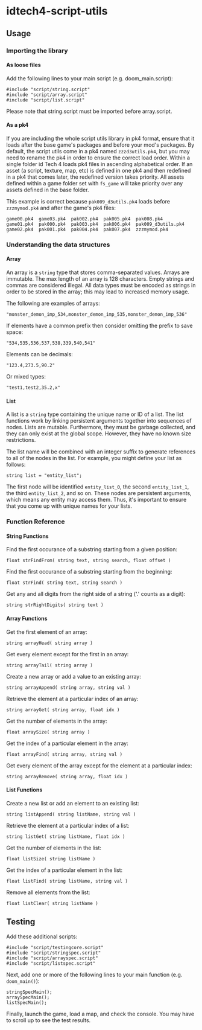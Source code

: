 # idtech4-script-utils

## Usage

### Importing the library

#### As loose files

Add the following lines to your main script (e.g. doom_main.script):

```
#include "script/string.script"
#include "script/array.script"
#include "script/list.script"
```

Please note that string.script must be imported before array.script.

#### As a pk4

If you are including the whole script utils library in pk4 format, ensure that it loads after the base game's packages and before your mod's packages. By default, the script utils come in a pk4 named `zzzd3utils.pk4`, but you may need to rename the pk4 in order to ensure the correct load order. Within a single folder id Tech 4 loads pk4 files in ascending alphabetical order. If an asset (a script, texture, map, etc) is defined in one pk4 and then redefined in a pk4 that comes later, the redefined version takes priority. All assets defined within a game folder set with `fs_game` will take priority over any assets defined in the base folder.

This example is correct because `pak009_d3utils.pk4` loads before `zzzmymod.pk4` and after the game's pk4 files:

```
game00.pk4  game03.pk4  pak002.pk4  pak005.pk4  pak008.pk4
game01.pk4  pak000.pk4  pak003.pk4  pak006.pk4  pak009_d3utils.pk4
game02.pk4  pak001.pk4  pak004.pk4  pak007.pk4  zzzmymod.pk4

```

### Understanding the data structures

#### Array

An array is a `string` type that stores comma-separated values. Arrays are immutable. The max length of an array is 128 characters. Empty strings and commas are considered illegal. All data types must be encoded as strings in order to be stored in the array; this may lead to increased memory usage.

The following are examples of arrays:

`"monster_demon_imp_534,monster_demon_imp_535,monster_demon_imp_536"`

If elements have a common prefix then consider omitting the prefix to save space:

`"534,535,536,537,538,339,540,541"`

Elements can be decimals:

`"123.4,273.5,90.2"`

Or mixed types:

`"test1,test2,35.2,x"`

#### List

A list is a `string` type containing the unique name or ID of a list. The list functions work by linking persistent arguments together into sequences of nodes. Lists are mutable. Furthermore, they must be garbage collected, and they can only exist at the global scope. However, they have no known size restrictions.

The list name will be combined with an integer suffix to generate references to all of the nodes in the list. For example, you might define your list as follows:

`string list = "entity_list";`

The first node will be identified `entity_list_0`, the second `entity_list_1`, the third `entity_list_2`, and so on. These nodes are persistent arguments, which means any entity may access them. Thus, it's important to ensure that you come up with unique names for your lists.

### Function Reference

#### String Functions

Find the first occurance of a substring starting from a given position:

`float strFindFrom( string text, string search, float offset )`

Find the first occurance of a substring starting from the beginning:

`float strFind( string text, string search )`

Get any and all digits from the right side of a string ('.' counts as a digit):

`string strRightDigits( string text )`

#### Array Functions

Get the first element of an array:

`string arrayHead( string array )`

Get every element except for the first in an array:

`string arrayTail( string array )`

Create a new array or add a value to an existing array:

`string arrayAppend( string array, string val )`

Retrieve the element at a particular index of an array:

`string arrayGet( string array, float idx )`

Get the number of elements in the array:

`float arraySize( string array )`

Get the index of a particular element in the array:

`float arrayFind( string array, string val )`

Get every element of the array except for the element at a particular index:

`string arrayRemove( string array, float idx )`

#### List Functions

Create a new list or add an element to an existing list:

`string listAppend( string listName, string val )`

Retrieve the element at a particular index of a list:

`string listGet( string listName, float idx )`

Get the number of elements in the list:

`float listSize( string listName )`

Get the index of a particular element in the list:

`float listFind( string listName, string val )`

Remove all elements from the list:

`float listClear( string listName )`

## Testing

Add these additional scripts:
```
#include "script/testingcore.script"
#include "script/stringspec.script"
#include "script/arrayspec.script"
#include "script/listspec.script"
```

Next, add one or more of the following lines to your main function (e.g. `doom_main()`):

```
stringSpecMain();
arraySpecMain();
listSpecMain();
```

Finally, launch the game, load a map, and check the console. You may have to scroll up to see the test results.
